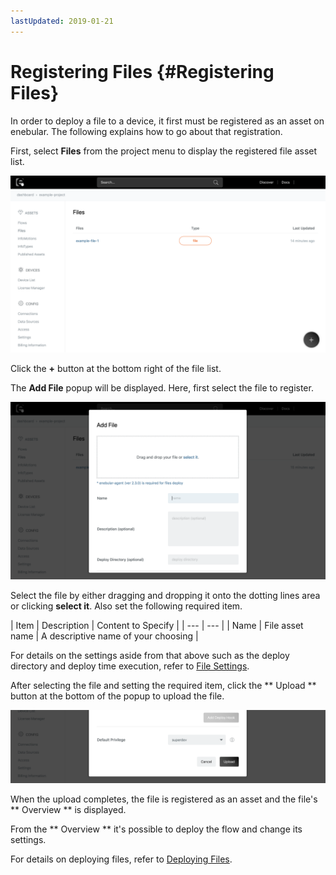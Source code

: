 ```yaml
---
lastUpdated: 2019-01-21
---
```


# Registering Files {#Registering Files}

In order to deploy a file to a device, it first must be registered as an asset on enebular. The following explains how to go about that registration.

First, select **Files** from the project menu to display the registered file asset list.

![File List](./../../img/File/File-list.png)

Click the **+** button at the bottom right of the file list.

The **Add File** popup will be displayed. Here, first select the file to register.

![File List](./../../img/File/RegisterFile-addFile.png)

Select the file by either dragging and dropping it onto the dotting lines area or clicking **select it**.
Also set the following required item.

| Item | Description | Content to Specify |
| --- | --- |
| Name | File asset name | A descriptive name of your choosing |

For details on the settings aside from that above such as the deploy directory and deploy time execution, refer to [File Settings](FileSettings.md).

After selecting the file and setting the required item, click the ** Upload ** button at the bottom of the popup to upload the file.

![File List](./../../img/File/RegisterFile-upload.png)

When the upload completes, the file is registered as an asset and the file's ** Overview ** is displayed.

From the ** Overview ** it's possible to deploy the flow and change its settings.

For details on deploying files, refer to [Deploying Files](DeployFile.md).
